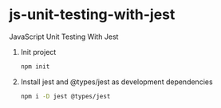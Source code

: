 # js-unit-testing-with-jest
JavaScript Unit Testing With Jest

1.  Init project

    ```bash
    npm init
    ```

2.  Install jest and @types/jest as development dependencies

    ```bash
    npm i -D jest @types/jest
    ```